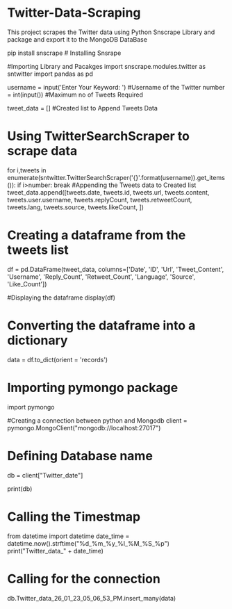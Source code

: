 # Twitter-Data-Scraping
This project scrapes the Twitter data using Python Snscrape Library and package and export it to the MongoDB DataBase


pip install snscrape # Installing Snsrape

#Importing Library and Pacakges
import snscrape.modules.twitter as sntwitter 
import pandas as pd

username = input('Enter Your Keyword: ') #Username of the Twitter
number = int(input()) #Maximum no of Tweets Required

tweet_data = [] #Created list to Append Tweets Data

# Using TwitterSearchScraper to scrape data 
for i,tweets in enumerate(sntwitter.TwitterSearchScraper('{}'.format(username)).get_items()):
  if i>number:
    break
#Appending the Tweets data to Created list
  tweet_data.append([tweets.date, tweets.id, tweets.url, tweets.content, tweets.user.username, tweets.replyCount, tweets.retweetCount, tweets.lang, tweets.source, tweets.likeCount,   ])

# Creating a dataframe from the tweets list
df = pd.DataFrame(tweet_data, columns=['Date', 'ID', 'Url', 'Tweet_Content', 'Username',  'Reply_Count', 'Retweet_Count', 'Language', 'Source', 'Like_Count'])

#Displaying the dataframe
display(df) 

# Converting the dataframe into a dictionary
data = df.to_dict(orient = 'records') 

# Importing pymongo package
import pymongo

#Creating a connection between python and Mongodb
client = pymongo.MongoClient("mongodb://localhost:27017")

# Defining Database name
db = client["Twitter_date"]

print(db)

# Calling the Timestmap
from datetime import datetime
date_time = datetime.now().strftime("%d_%m_%y_%I_%M_%S_%p")
print("Twitter_data_" + date_time)

# Calling for the connection
db.Twitter_data_26_01_23_05_06_53_PM.insert_many(data)
